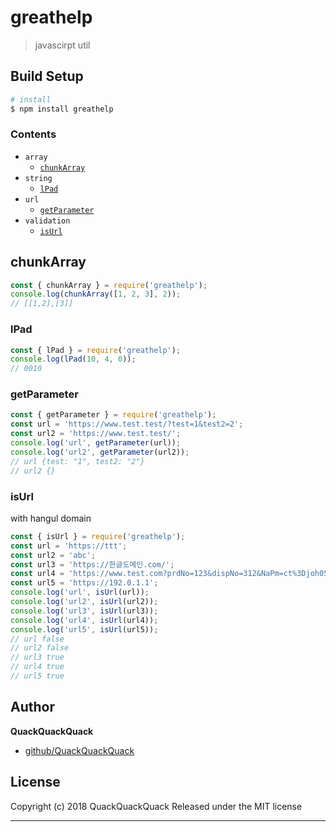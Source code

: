 # greathelp

> javascirpt util

## Build Setup

``` bash
# install
$ npm install greathelp
```
### **Contents**
* `array`
  * [`chunkArray`](#chunkArray)
* `string`
  * [`lPad`](#lPad)
* `url`
  * [`getParameter`](#getParameter)
* `validation`
    * [`isUrl`](#isUrl)


## chunkArray
```js
const { chunkArray } = require('greathelp');
console.log(chunkArray([1, 2, 3], 2));
// [[1,2],[3]]
```

### lPad

```js
const { lPad } = require('greathelp');
console.log(lPad(10, 4, 0));
// 0010
```

### getParameter

```js
const { getParameter } = require('greathelp');
const url = 'https://www.test.test/?test=1&test2=2';
const url2 = 'https://www.test.test/';
console.log('url', getParameter(url));
console.log('url2', getParameter(url2));
// url {test: "1", test2: "2"}
// url2 {}
```

### isUrl
with hangul domain

```js
const { isUrl } = require('greathelp');
const url = 'https://ttt';
const url2 = 'abc';
const url3 = 'https://한글도메인.com/';
const url4 = 'https://www.test.com?prdNo=123&dispNo=312&NaPm=ct%3Djoh05t74%7Cci%3D71cf11951';
const url5 = 'https://192.0.1.1';
console.log('url', isUrl(url));
console.log('url2', isUrl(url2));
console.log('url3', isUrl(url3));
console.log('url4', isUrl(url4));
console.log('url5', isUrl(url5));
// url false
// url2 false
// url3 true
// url4 true
// url5 true
```

## Author

**QuackQuackQuack**

+ [github/QuackQuackQuack](https://github.com/QuackQuackQuack)

## License
Copyright (c) 2018 QuackQuackQuack
Released under the MIT license

***

